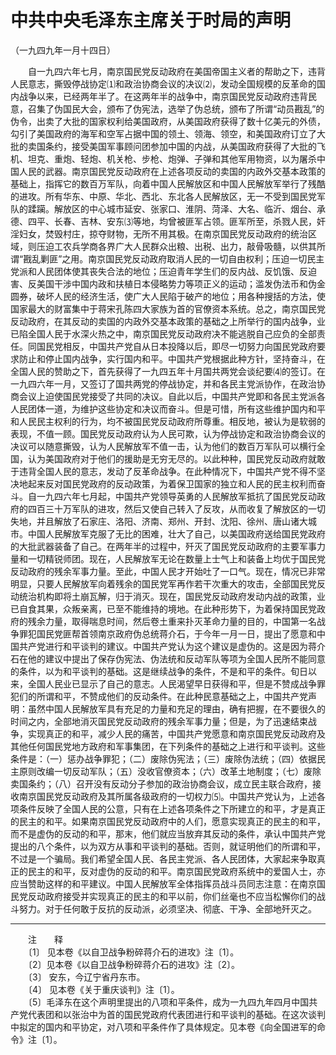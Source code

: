 # 中共中央毛泽东主席关于时局的声明  
（一九四九年一月十四日）  
  
　　自一九四六年七月，南京国民党反动政府在美国帝国主义者的帮助之下，违背人民意志，撕毁停战协定⑴和政治协商会议的决议⑵，发动全国规模的反革命的国内战争以来，已经两年半了。在这两年半的战争中，南京国民党反动政府违背民意，召集了伪国民大会，颁布了伪宪法，选举了伪总统，颁布了所谓“动员戡乱”的伪令，出卖了大批的国家权利给美国政府，从美国政府获得了数十亿美元的外债，勾引了美国政府的海军和空军占据中国的领土、领海、领空，和美国政府订立了大批的卖国条约，接受美国军事顾问团参加中国的内战，从美国政府获得了大批的飞机、坦克、重炮、轻炮、机关枪、步枪、炮弹、子弹和其他军用物资，以为屠杀中国人民的武器。南京国民党反动政府在上述各项反动的卖国的内政外交基本政策的基础上，指挥它的数百万军队，向着中国人民解放区和中国人民解放军举行了残酷的进攻。所有华东、中原、华北、西北、东北各人民解放区，无一不受到国民党军队的蹂躏。解放区的中心城市延安、张家口、淮阴、菏泽、大名、临沂、烟台、承德、四平、长春、吉林、安东⑶等地，均曾被匪军占领。匪军所至，杀戮人民，奸淫妇女，焚毁村庄，掠夺财物，无所不用其极。在南京国民党反动政府的统治区域，则压迫工农兵学商各界广大人民群众出粮、出税、出力，敲骨吸髓，以供其所谓“戡乱剿匪”之用。南京国民党反动政府取消人民的一切自由权利；压迫一切民主党派和人民团体使其丧失合法的地位；压迫青年学生们的反内战、反饥饿、反迫害、反美国干涉中国内政和扶植日本侵略势力等项正义的运动；滥发伪法币和伪金圆券，破坏人民的经济生活，使广大人民陷于破产的地位；用各种搜括的方法，使国家最大的财富集中于蒋宋孔陈四大家族为首的官僚资本系统。总之，南京国民党反动政府，在其反动的卖国的内政外交基本政策的基础之上所举行的国内战争，业已陷全国人民于水深火热之中，南京国民党反动政府决不能逃脱自己应负的全部责任。同国民党相反，中国共产党自从日本投降以后，即尽一切努力向国民党政府要求防止和停止国内战争，实行国内和平。中国共产党根据此种方针，坚持奋斗，在全国人民的赞助之下，首先获得了一九四五年十月国共两党会谈纪要⑷的签订。在一九四六年一月，又签订了国共两党的停战协定，并和各民主党派协作，在政治协商会议上迫使国民党接受了共同的决议。自此以后，中国共产党即和各民主党派各人民团体一道，为维护这些协定和决议而奋斗。但是可惜，所有这些维护国内和平和人民民主权利的行为，均不被国民党反动政府所尊重。相反地，被认为是软弱的表现，不值一顾。国民党反动政府认为人民可欺，认为停战协定和政治协商会议的决议可以随意撕毁，认为人民解放军不值一击，认为他们的数百万军队可以横行全国，认为美国政府对于他们的援助是无穷无尽的。以此种种，国民党反动政府就敢于违背全国人民的意志，发动了反革命战争。在此种情况下，中国共产党不得不坚决地起来反对国民党政府的反动政策，为着保卫国家的独立和人民的民主权利而奋斗。自一九四六年七月起，中国共产党领导英勇的人民解放军抵抗了国民党反动政府的四百三十万军队的进攻，然后又使自己转入了反攻，从而收复了解放区的一切失地，并且解放了石家庄、洛阳、济南、郑州、开封、沈阳、徐州、唐山诸大城市。中国人民解放军克服了无比的困难，壮大了自己，以美国政府送给国民党政府的大批武器装备了自己。在两年半的过程中，歼灭了国民党反动政府的主要军事力量和一切精锐师团。现在，人民解放军无论在数量上士气上和装备上均优于国民党反动政府的残余军事力量。至此，中国人民才开始吐了一口气。现在，情况已非常明显，只要人民解放军向着残余的国民党军再作若干次重大的攻击，全部国民党反动统治机构即将土崩瓦解，归于消灭。现在，国民党反动政府发动内战的政策，业已自食其果，众叛亲离，已至不能维持的境地。在此种形势下，为着保持国民党政府的残余力量，取得喘息时间，然后卷土重来扑灭革命力量的目的，中国第一名战争罪犯国民党匪帮首领南京政府伪总统蒋介石，于今年一月一日，提出了愿意和中国共产党进行和平谈判的建议。中国共产党认为这个建议是虚伪的。这是因为蒋介石在他的建议中提出了保存伪宪法、伪法统和反动军队等项为全国人民所不能同意的条件，以为和平谈判的基础。这是继续战争的条件，不是和平的条件。旬日以来，全国人民业已显示了自己的意志。人民渴望早日获得和平，但是不赞成战争罪犯们的所谓和平，不赞成他们的反动条件。在此种民意基础之上，中国共产党声明：虽然中国人民解放军具有充足的力量和充足的理由，确有把握，在不要很久的时间之内，全部地消灭国民党反动政府的残余军事力量；但是，为了迅速结束战争，实现真正的和平，减少人民的痛苦，中国共产党愿意和南京国民党反动政府及其他任何国民党地方政府和军事集团，在下列条件的基础之上进行和平谈判。这些条件是：（一）惩办战争罪犯；（二）废除伪宪法；（三）废除伪法统；（四）依据民主原则改编一切反动军队；（五）没收官僚资本；（六）改革土地制度；（七）废除卖国条约；（八）召开没有反动分子参加的政治协商会议，成立民主联合政府，接收南京国民党反动政府及其所属各级政府的一切权力⑸。中国共产党认为，上述各项条件反映了全国人民的公意，只有在上述各项条件之下所建立的和平，才是真正的民主的和平。如果南京国民党反动政府中的人们，愿意实现真正的民主的和平，而不是虚伪的反动的和平，那末，他们就应当放弃其反动的条件，承认中国共产党提出的八个条件，以为双方从事和平谈判的基础。否则，就证明他们的所谓和平，不过是一个骗局。我们希望全国人民、各民主党派、各人民团体，大家起来争取真正的民主的和平，反对虚伪的反动的和平。南京国民党政府系统中的爱国人士，亦应当赞助这样的和平建议。中国人民解放军全体指挥员战斗员同志注意：在南京国民党反动政府接受并实现真正的民主的和平以前，你们丝毫也不应当松懈你们的战斗努力。对于任何敢于反抗的反动派，必须坚决、彻底、干净、全部地歼灭之。   
  
  
------------------  
　　注　　释   
　　〔1〕 见本卷《以自卫战争粉碎蒋介石的进攻》注〔1〕。   
　　〔2〕见本卷《以自卫战争粉碎蒋介石的进攻》注〔2〕。   
　　〔3〕 安东，今辽宁省丹东市。   
　　〔4〕 见本卷《关于重庆谈判》注〔1〕。   
　　〔5〕毛泽东在这个声明里提出的八项和平条件，成为一九四九年四月中国共产党代表团和以张治中为首的国民党政府代表团进行和平谈判的基础。在这次谈判中拟定的国内和平协定，对八项和平条件作了具体规定。见本卷《向全国进军的命令》注〔1〕。   